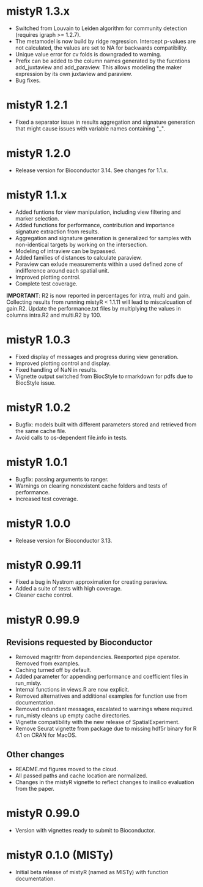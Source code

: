 # mistyR 1.3.x

- Switched from Louvain to Leiden algorithm for community detection (requires igraph >= 1.2.7).
- The metamodel is now build by ridge regression. Intercept p-values are not calculated, the values are set to NA for backwards compatibility.
- Unique value error for cv folds is downgraded to warning.
- Prefix can be added to the column names generated by the fucntions add_juxtaview and add_paraview. This allows modeling the maker expression by its own juxtaview and paraview.
- Bug fixes.

# mistyR 1.2.1

- Fixed a separator issue in results aggregation and signature generation that might cause issues with variable names containing "_".

# mistyR 1.2.0

- Release version for Bioconductor 3.14. See changes for 1.1.x.

# mistyR 1.1.x

- Added funtions for view manipulation, including view filtering and marker selection.
- Added functions for performance, contribution and importance signature extraction from results.
- Aggregation and signature generation is generalized for samples with non-identical targets by working on the intersection.
- Modeling of intraview can be bypassed.
- Added families of distances to calculate paraview.
- Paraview can exlude measurements within a used defined zone of indifference around each spatial unit.
- Improved plotting control.
- Complete test coverage.

**IMPORTANT**: R2 is now reported in percentages for intra, multi and gain. Collecting results from running mistyR < 1.1.11 will lead to miscalcuation of gain.R2. Update the performance.txt files by multiplying the values in columns intra.R2 and multi.R2 by 100.

# mistyR 1.0.3

- Fixed display of messages and progress during view generation.
- Improved plotting control and display.
- Fixed handling of NaN in results.
- Vignette output switched from BiocStyle to rmarkdown for pdfs due to BiocStyle issue.

# mistyR 1.0.2

- Bugfix: models built with different parameters stored and retrieved from the same cache file.
- Avoid calls to os-dependent file.info in tests. 

# mistyR 1.0.1

- Bugfix: passing arguments to ranger.
- Warnings on clearing nonexistent cache folders and tests of performance.
- Increased test coverage.

# mistyR 1.0.0

- Release version for Bioconductor 3.13.

# mistyR 0.99.11

- Fixed a bug in Nystrom approximation for creating paraview.
- Added a suite of tests with high coverage.
- Cleaner cache control.

# mistyR 0.99.9

## Revisions requested by Bioconductor

- Removed magrittr from dependencies. Reexported pipe operator. Removed from examples.
- Caching turned off by default.
- Added parameter for appending performance and coefficient files in run_misty.
- Internal functions in views.R are now explicit.
- Removed alternatives and additional examples for function use from documentation.
- Removed redundant messages, escalated to warnings where required.
- run_misty cleans up empty cache directories.
- Vignette compatibility with the new release of SpatialExperiment.
- Remove Seurat vignette from package due to missing hdf5r binary for R 4.1 on CRAN for MacOS.

## Other changes

- README.md figures moved to the cloud.
- All passed paths and cache location are normalized.
- Changes in the mistyR vignette to reflect changes to insilico evaluation from the paper.

# mistyR 0.99.0

-   Version with vignettes ready to submit to Bioconductor.

# mistyR 0.1.0 (MISTy)

-   Initial beta release of mistyR (named as MISTy) with function documentation.
